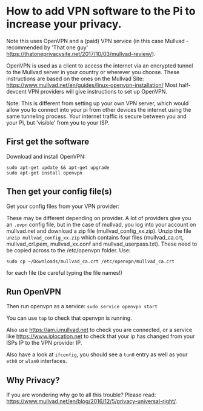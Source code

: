 # How to add VPN software to the Pi to increase your privacy.

Note this uses OpenVPN and a (paid) VPN service (in this case Mullvad - recommended by 'That one guy' https://thatoneprivacysite.net/2017/10/03/mullvad-review/).

OpenVPN is used as a client to access the internet via an encrypted tunnel to the Mullvad server in your country or wherever you choose. These instructions are based on the ones on the Mullvad Site: https://www.mullvad.net/en/guides/linux-openvpn-installation/
Most half-devcent VPN providers will give instructions to set up OpenVPN.

Note: This is different from setting up your own VPN server, which would allow you to connect into your pi from other devices the internet using the same tunneling process. Your internet traffic is secure between you and your Pi, but 'visible' from you to your ISP.

## First get the software

Download and install OpenVPN:

```
sudo apt-get update && apt-get upgrade
sudo apt-get install openvpn
```

## Then get your config file(s)
Get your config files from your VPN provider:

These may be different depending on provider. A lot of providers give you an ```.ovpn``` config file, but in the case of mullvad, you log into your account on mullvad.net and download a zip file (mullvad_config_xx.zip).
Unzip the file ```unzip mullvad_config_xx.zip```
which contains four files (mullvad_ca.crt, mullvad_crl.pem, mullvad_xx.conf and mullvad_userpass.txt). 
These need to be copied across to the /etc/openvpn folder. Use:
```
sudo cp ~/Downloads/mullvad_ca.crt /etc/openvpn/mullvad_ca.crt 
```
for each file (be careful typing the file names!)

## Run OpenVPN

Then run openvpn as a service:
```sudo service openvpn start```

You can use ```top``` to check that openvpn is running.

Also use https://am.i.mullvad.net to check you are connected, or a service like https://www.iplocation.net to check that your ip has changed from your ISPs IP to the VPN provider IP.

Also have a look at ```ifconfig```, you should see a ```tun0``` entry as well as your ```eth0``` or ```wlan0``` interfaces.

## Why Privacy?
If you are wondering why go to all this trouble? Please read: https://www.mullvad.net/en/blog/2016/12/5/privacy-universal-right/.

